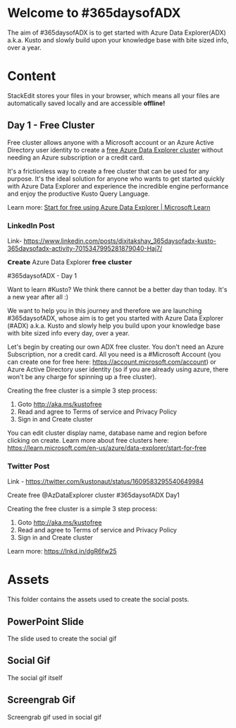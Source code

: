 # Welcome to #365daysofADX

The aim of #365daysofADX is to get started with Azure Data Explorer(ADX) a.k.a. Kusto and slowly build upon your knowledge base with bite sized info, over a year.


# Content

StackEdit stores your files in your browser, which means all your files are automatically saved locally and are accessible **offline!**

## Day 1 - Free Cluster

Free cluster allows anyone with a Microsoft account or an Azure Active Directory user identity to create a  [free Azure Data Explorer cluster](https://learn.microsoft.com/en-us/azure/data-explorer/start-for-free-web-ui)  without needing an Azure subscription or a credit card.

It's a frictionless way to create a free cluster that can be used for any purpose. It's the ideal solution for anyone who wants to get started quickly with Azure Data Explorer and experience the incredible engine performance and enjoy the productive Kusto Query Language.

Learn more: [Start for free using Azure Data Explorer | Microsoft Learn](https://learn.microsoft.com/en-us/azure/data-explorer/start-for-free)

### LinkedIn Post

Link- https://www.linkedin.com/posts/dixitakshay_365daysofadx-kusto-365daysofadx-activity-7015347995281879040-Haj7/

𝗖𝗿𝗲𝗮𝘁𝗲 Azure Data Explorer 𝗳𝗿𝗲𝗲 𝗰𝗹𝘂𝘀𝘁𝗲𝗿

#365daysofADX - Day 1

Want to learn #Kusto? We think there cannot be a better day than today. It's a new year after all :)

We want to help you in this journey and therefore we are launching #365daysofADX, whose aim is to get you started with Azure Data Explorer (#ADX) a.k.a. Kusto and slowly help you build upon your knowledge base with bite sized info every day, over a year.

Let's begin by creating our own ADX free cluster. You don't need an Azure Subscription, nor a credit card. All you need is a #Microsoft Account (you can create one for free here: https://account.microsoft.com/account) or Azure Active Directory user identity (so if you are already using azure, there won't be any charge for spinning up a free cluster).

Creating the free cluster is a simple 3 step process:

1. Goto http://aka.ms/kustofree
2. Read and agree to Terms of service and Privacy Policy
3. Sign in and Create cluster

You can edit cluster display name, database name and region before clicking on create.
Learn more about free clusters here: https://learn.microsoft.com/en-us/azure/data-explorer/start-for-free

### Twitter Post

Link - https://twitter.com/kustonaut/status/1609583295540649984

Create free @AzDataExplorer cluster
#365daysofADX Day1 

Creating the free cluster is a simple 3 step process:
1. Goto http://aka.ms/kustofree
2. Read and agree to Terms of service and Privacy Policy
3. Sign in and Create cluster

Learn more: https://lnkd.in/dgR6fw25

# Assets

This folder contains the assets used to create the social posts.



## PowerPoint Slide

The slide used to create the social gif

## Social Gif

The social gif itself

## Screengrab Gif

Screengrab gif used in social gif


